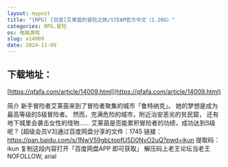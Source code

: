 ```yaml
---
layout: mypost
title: "[RPG] [百度]艾莱茵的冒险之旅/STEAM官方中文（1.20G）"
categories: RPG,冒险
os: 电脑游戏
slug: a14009
date: 2024-11-09
---
```


## 下载地址：

[https://qfafa.com/article/14009.html](https://qfafa.com/article/14009.html)

简介
新手冒险者艾莱茵来到了冒险者聚集的城市「鲁特纳克」。
她的梦想是成为最高等级的S级冒险者。
然而，充满危险的城市，附近治安恶劣的贫民窟，
还有地下城里会袭击女性的怪物……
艾莱茵是否能累积冒险者的功绩，成功达到S级呢？
\[超级会员V3\]通过百度网盘分享的文件：1745
链接：https://pan.baidu.com/s/1NwV59gbLtopfU5D0NvO2uQ?pwd=ikun 
提取码：ikun 
复制这段内容打开「百度网盘APP 即可获取」
解压码上老王论坛当老王NOFOLLOW, arial